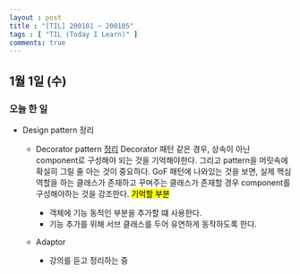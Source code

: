```yaml
---
layout : post
title : "[TIL] 200101 ~ 200105"
tags : [ "TIL (Today I Learn)" ]
comments: true
---
```


## 1월 1일 (수)
### 오늘 한 일
- Design pattern 정리
  - Decorator pattern [정리](https://nerdooit.github.io/oop_11/)
    Decorator 패턴 같은 경우, 상속이 아닌 component로 구성해야 되는 것을 기억해야한다. 그리고 pattern을 머릿속에 확실히 그릴 줄 아는 것이 중요하다. GoF 패턴에 나와있는 것을 보면, 실제 핵심역할을 하는 클래스가 존재하고 꾸며주는 클래스가 존재할 경우 component를 구성해야하는 것을 강조한다. 
    <mark> 기억할 부분 </mark>
    - 객체에 기능 동적인 부분을 추가할 떄 사용한다.
    - 기능 추가를 위해 서브 클래스를 두어 유연하게 동작하도록 한다.

  - Adaptor
    - 강의를 듣고 정리하는 중
  

